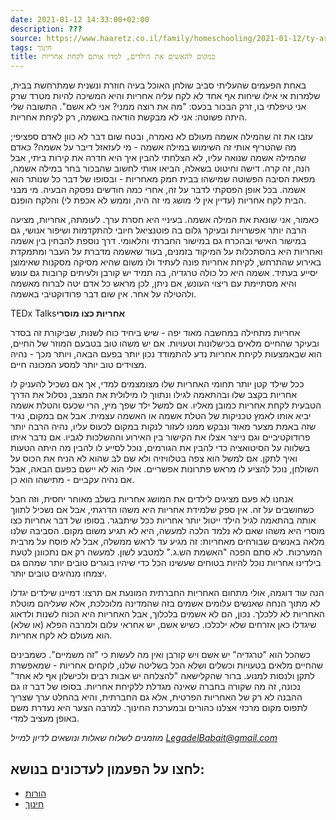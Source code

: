```yaml
---
date: 2021-01-12 14:33:00+02:00
description: ???
source: https://www.haaretz.co.il/family/homeschooling/2021-01-12/ty-article/.premium/0000017f-f899-d318-afff-fbfb490a0000
tags: חינוך
title: במקום להאשים את הילדים, למדו אותם לקחת אחריות
---
```


באחת הפעמים שהעליתי סביב שולחן האוכל בעיה חוזרת ונשנית שמתרחשת בבית, שלמרות אי אילו שיחות אף אחד לא לקח עליה אחריות והיא המשיכה להיות מטרד שרק אני טיפלתי בו, זרק הבכור בכעס: "מה את רוצה ממני? אני לא אשם". התשובה שלי היתה פשוטה: אני לא מבקשת הודאה באשמה, רק לקיחת אחריות.

עזבו את זה שהמילה אשמה מעולם לא נאמרה, ובטח שום דבר לא כוון לאדם ספציפי; מה שהטריף אותי זה השימוש במילה אשמה - מי לעזאזל דיבר על אשמה? כאדם שהמילה אשמה שנואה עליו, לא הצלחתי להבין איך היא חדרה את קירות ביתי, אבל הנה, זה קרה. דישה וחיטוט בשאלה, הביאו אותי לחשוב שהבכור בחר במילה אשמה, מפאת הסיבה הפשוטה שמישהו בבית חמק מאחריות - ובסופו של דבר כל שנותר הוא אשמה. בכל אופן הפסקתי לדבר על זה, אחרי כמה חודשים נפסקה הבעיה. מי מבני הבית לקח אחריות (עדיין אין לי מושג מי זה היה, וממש לא אכפת לי) והלקח הופנם.

כאמור, אני שונאת את המילה אשמה. בעיניי היא חסרת ערך. לעומתה, אחריות, מציעה הרבה יותר אפשרויות ובעיקר גלום בה פוטנציאל חיובי להתקדמות ושיפור אנושי, גם במישור האישי ובהכרח גם במישור החברתי והלאומי. דרך נוספת להבחין בין אשמה ואחריות היא בהסתכלות על המיקוד בזמנים, בעוד שאשמה מדברת על העבר ומתמקדת באירוע שהתרחש, לקיחת אחריות פונה לעתיד ולו משום שהיא מסיקה מסקנות שאימוצן יסייע בעתיד. אשמה היא כל כולה טרגדיה, בה תמיד יש קורבן ולעיתים קרובות גם עונש והיא מסתיימת עם ריצוי העונש, אם ניתן, לכן מראש כל אדם יטה לברוח מאשמה ולהטילה על אחר. אין שום דבר פרודוקטיבי באשמה.

 TEDx Talks**אחריות כצו מוסרי**

אחריות מתחילה במחשבה מאוד יפה - שיש ביחיד כוח לשנות, שביקורת זה בסדר ובעיקר שהחיים מלאים בכישלונות וטעויות. אם יש משהו טוב בטבעם המוזר של החיים, הוא שבאמצעות לקיחת אחריות נדע להתמודד נכון יותר בפעם הבאה, ויותר מכך - נהיה מצוידים טוב יותר למסע המכונה חיים. 

ככל שילד קטן יותר תחומי האחריות שלו מצומצמים למדי, אך אם נשכיל להעניק לו אחריות בקצב שלו ובהתאמה לגילו ונתווך לו מילולית את המצב, נסלול את הדרך הטבעית לקחת אחריות כמובן מאליו. אם למשל ילד שפך מיץ, הרי שכעס והטלת אשמה יביא אותו לאמץ טכניקות של הטלת אשמה או האשמה עצמית. אבל אם במקום, נגיד שזה באמת מצער מאוד ונבקש ממנו לעזור לנקות במקום לכעוס עליו, נהיה הרבה יותר פרודוקטיביים וגם נייצר אצלו את הקישור בין האירוע וההשלכות לגביו. אם נדבר איתו בשלווה על הסיטואציה כדי להבין את הגורמים, נוכל לסייע לו להבין מה היתה הטעות ואיך לתקן. אם למשל הוא צפה בטלוויזיה ולא שם לב שהוא לא הניח את הכוס על השולחן, נוכל להציע לו מראש פתרונות אפשריים. אולי הוא לא יישם בפעם הבאה, אבל אם נהיה עקביים - מתישהו הוא כן.

אנחנו לא פעם מציגים לילדים את המושג אחריות בשלב מאוחר יחסית, וזה חבל כשחושבים על זה. אין ספק שלמידת אחריות היא משהו הדרגתי, אבל אם נשכיל לתווך אותה בהתאמה לגיל הילד ייטול יותר אחריות ככל שיתבגר. בסופו של דבר אחריות כצו מוסרי היא משהו שאם לא נלמד הלכה למעשה, היא לא תגיע משום מקום. הסביבה שלנו מלאה באנשים שבורחים מאחריות: זה מגיע עד לראש ממשלה, אבל לא פוסח על מרבית המערכות. לא סתם הפכה "האשמת הש.ג." למטבע לשון. למעשה רק אם נתכוונן לטעת בילדינו אחריות נוכל להיות בטוחים שעשינו הכל כדי שיהיו בוגרים טובים יותר שמהם גם יצמחו מנהיגים טובים יותר.

הנה עוד דוגמה, אולי מתחום האחריות החברתית המונעת אם תרצו: דמיינו שילדים יגדלו לא מתוך הנחה שאנשים עלומים אשמים בזה שהמדינה מלוכלכת, אלא שעליהם מוטלת האחריות לא ללכלך. נכון, הם לא אשמים בלכלוך, אבל האחריות היא הכוח לשנות ולדאוג שיגדלו כאן אזרחים שלא ילכלכו. כשיש אשם, יש אחראי עלום ולמרבה הפלא (או שלא) הוא מעולם לא לקח אחריות. 

כשהכל הוא "טרגדיה" יש אשם ויש קורבן ואין מה לעשות כי "זה משמיים". כשמבינים שהחיים מלאים בטעויות וכשלים ושלא הכל בשליטה שלנו, לוקחים אחריות - שמאפשרת לתקן ולנסות למנוע. ברור שהקלישאה "להצלחה יש אבות רבים ולכישלון אף לא אחד" נכונה, זה מה שקורה בחברה שאינה מגדלת ללקיחת אחריות. בסופו של דבר זו גם ההבנה לא רק של האחריות הפרטית, אלא גם החברתית, והיא בהחלט ערך שצריך לתפוס מקום מרכזי אצלנו כהורים ובמערכת החינוך. למרבה הצער היא נעדרת משם באופן מעציב למדי.

*מוזמנים לשלוח שאלות ונושאים לדיון למייל [LegadelBabait@gmail.com](mailto:LegadelBabait@gmail.com)*

לחצו על הפעמון לעדכונים בנושא:
------------------------------

* [הורות](/ty-tag/parenthood-0000017f-da26-d938-a17f-fe2ebef50000)
* [חינוך](https://www.themarker.com/ty-tag/0000017f-da2f-d494-a17f-de2f87270000)